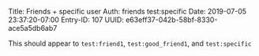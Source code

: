 Title: Friends + specific user
Auth: friends test:specific
Date: 2019-07-05 23:37:20-07:00
Entry-ID: 107
UUID: e63eff37-042b-58bf-8330-ace5a5db6ab7

This should appear to `test:friend1`, `test:good_friend1`, and `test:specific`

